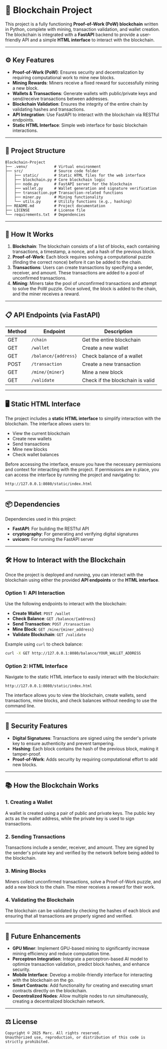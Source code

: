 # 🧱 Blockchain Project

This project is a fully functioning **Proof-of-Work (PoW) blockchain** written in Python, complete with mining, transaction validation, and wallet creation. The blockchain is integrated with a **FastAPI** backend to provide a user-friendly API and a simple **HTML interface** to interact with the blockchain.

---

## ⚙️ Key Features

- **Proof-of-Work (PoW)**: Ensures security and decentralization by requiring computational work to mine new blocks.
- **Mining Rewards**: Miners receive a fixed reward for successfully mining a new block.
- **Wallets & Transactions**: Generate wallets with public/private keys and send/receive transactions between addresses.
- **Blockchain Validation**: Ensures the integrity of the entire chain by validating hashes and transactions.
- **API Integration**: Use FastAPI to interact with the blockchain via RESTful endpoints.
- **Static HTML Interface**: Simple web interface for basic blockchain interactions.

---

## 📂 Project Structure

```
Blockchain-Project
├── .venv/            # Virtual environment
├── src/              # Source code folder
│   ├── static/       # Static HTML files for the web interface
│   ├── blockchain.py # Core blockchain logic
│   ├── node.py       # FastAPI server for the blockchain
│   ├── wallet.py     # Wallet generation and signature verification
│   ├── transaction.py# Transaction-related functions
│   ├── miner.py      # Mining functionality
│   └── utils.py      # Utility functions (e.g., hashing)
├── README.md         # Project documentation
├── LICENSE           # License file
└── requirements.txt  # Dependencies
```

---

## 🚀 How It Works

1. **Blockchain**: The blockchain consists of a list of blocks, each containing transactions, a timestamp, a nonce, and a hash of the previous block.
2. **Proof-of-Work**: Each block requires solving a computational puzzle (finding the correct nonce) before it can be added to the chain.
3. **Transactions**: Users can create transactions by specifying a sender, receiver, and amount. These transactions are added to a pool of unconfirmed transactions.
4. **Mining**: Miners take the pool of unconfirmed transactions and attempt to solve the PoW puzzle. Once solved, the block is added to the chain, and the miner receives a reward.

---

## 📋 API Endpoints (via FastAPI)

| Method | Endpoint             | Description                      |
|--------|----------------------|----------------------------------|
| GET    | `/chain`             | Get the entire blockchain        |
| GET    | `/wallet`            | Create a new wallet              |
| GET    | `/balance/{address}` | Check balance of a wallet        |
| POST   | `/transaction`       | Create a new transaction         |
| GET    | `/mine/{miner}`      | Mine a new block                 |
| GET    | `/validate`          | Check if the blockchain is valid |

---

## 🖥️ Static HTML Interface

The project includes a **static HTML interface** to simplify interaction with the blockchain. The interface allows users to:

- View the current blockchain
- Create new wallets
- Send transactions
- Mine new blocks
- Check wallet balances

Before accessing the interface, ensure you have the necessary permissions and context for interacting with the project. If permissions are in place, you can access the interface by running the project and navigating to:

```
http://127.0.0.1:8080/static/index.html
```

---

## 📦 Dependencies

Dependencies used in this project:

- **FastAPI**: For building the RESTful API
- **cryptography**: For generating and verifying digital signatures
- **uvicorn**: For running the FastAPI server

---

## 🛠️ How to Interact with the Blockchain

Once the project is deployed and running, you can interact with the blockchain using either the provided **API endpoints** or the **HTML interface**.

### Option 1: API Interaction

Use the following endpoints to interact with the blockchain:

- **Create Wallet**: `POST /wallet`
- **Check Balance**: `GET /balance/{address}`
- **Send Transaction**: `POST /transaction`
- **Mine Block**: `GET /mine/{miner_address}`
- **Validate Blockchain**: `GET /validate`

Example using `curl` to check balance:

```bash
curl -X GET http://127.0.0.1:8080/balance/YOUR_WALLET_ADDRESS
```

### Option 2: HTML Interface

Navigate to the static HTML interface to easily interact with the blockchain:

```
http://127.0.0.1:8080/static/index.html
```

The interface allows you to view the blockchain, create wallets, send transactions, mine blocks, and check balances without needing to use the command line.

---

## 🔐 Security Features

- **Digital Signatures**: Transactions are signed using the sender's private key to ensure authenticity and prevent tampering.
- **Hashing**: Each block contains the hash of the previous block, making it tamper-proof.
- **Proof-of-Work**: Adds security by requiring computational effort to add new blocks.

---

## 📚 How the Blockchain Works

### 1. Creating a Wallet

A wallet is created using a pair of public and private keys. The public key acts as the wallet address, while the private key is used to sign transactions.

### 2. Sending Transactions

Transactions include a sender, receiver, and amount. They are signed by the sender's private key and verified by the network before being added to the blockchain.

### 3. Mining Blocks

Miners collect unconfirmed transactions, solve a Proof-of-Work puzzle, and add a new block to the chain. The miner receives a reward for their work.

### 4. Validating the Blockchain

The blockchain can be validated by checking the hashes of each block and ensuring that all transactions are properly signed and verified.

---

## 🔄 Future Enhancements

- **GPU Miner**: Implement GPU-based mining to significantly increase mining efficiency and reduce computation time.
- **Perceptron Integration**: Integrate a perceptron-based AI model to optimize transaction validation, predict block hashes, and enhance security.
- **Mobile Interface**: Develop a mobile-friendly interface for interacting with the blockchain on the go.
- **Smart Contracts**: Add functionality for creating and executing smart contracts directly on the blockchain.
- **Decentralized Nodes**: Allow multiple nodes to run simultaneously, creating a decentralized blockchain network.

---

## ⚖️ License

```
Copyright © 2025 Marc. All rights reserved.
Unauthorized use, reproduction, or distribution of this code is strictly prohibited.
```

